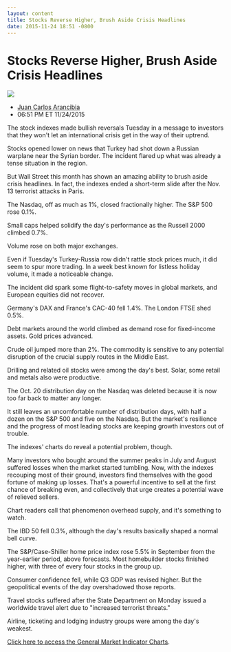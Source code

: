 ```yaml
---
layout: content
title: Stocks Reverse Higher, Brush Aside Crisis Headlines
date: 2015-11-24 18:51 -0800
---
```



Stocks Reverse Higher, Brush Aside Crisis Headlines
====================================================


![](https://www.investors.com/wp-content/uploads/ibd-migrated-images/MPv_151125_152106404_68818.png)

* [Juan Carlos Arancibia](https://www.investors.com/author/juan-carlos-arancibia/ "Posts by Juan Carlos Arancibia")
* 06:51 PM ET 11/24/2015





The stock indexes made bullish reversals Tuesday in a message to investors that they won't let an international crisis get in the way of their uptrend.


Stocks opened lower on news that Turkey had shot down a Russian warplane near the Syrian border. The incident flared up what was already a tense situation in the region.


But Wall Street this month has shown an amazing ability to brush aside crisis headlines. In fact, the indexes ended a short-term slide after the Nov. 13 terrorist attacks in Paris.


The Nasdaq, off as much as 1%, closed fractionally higher. The S&P 500 rose 0.1%.


Small caps helped solidify the day's performance as the Russell 2000 climbed 0.7%.


Volume rose on both major exchanges.


Even if Tuesday's Turkey-Russia row didn't rattle stock prices much, it did seem to spur more trading. In a week best known for listless holiday volume, it made a noticeable change.


The incident did spark some flight-to-safety moves in global markets, and European equities did not recover.


Germany's DAX and France's CAC-40 fell 1.4%. The London FTSE shed 0.5%.


Debt markets around the world climbed as demand rose for fixed-income assets. Gold prices advanced.


Crude oil jumped more than 2%. The commodity is sensitive to any potential disruption of the crucial supply routes in the Middle East.


Drilling and related oil stocks were among the day's best. Solar, some retail and metals also were productive.


The Oct. 20 distribution day on the Nasdaq was deleted because it is now too far back to matter any longer.


It still leaves an uncomfortable number of distribution days, with half a dozen on the S&P 500 and five on the Nasdaq. But the market's resilience and the progress of most leading stocks are keeping growth investors out of trouble.


The indexes' charts do reveal a potential problem, though.


Many investors who bought around the summer peaks in July and August suffered losses when the market started tumbling. Now, with the indexes recouping most of their ground, investors find themselves with the good fortune of making up losses. That's a powerful incentive to sell at the first chance of breaking even, and collectively that urge creates a potential wave of relieved sellers.


Chart readers call that phenomenon overhead supply, and it's something to watch.


The IBD 50 fell 0.3%, although the day's results basically shaped a normal bell curve.


The S&P/Case-Shiller home price index rose 5.5% in September from the year-earlier period, above forecasts. Most homebuilder stocks finished higher, with three of every four stocks in the group up.


Consumer confidence fell, while Q3 GDP was revised higher. But the geopolitical events of the day overshadowed those reports.


Travel stocks suffered after the State Department on Monday issued a worldwide travel alert due to "increased terrorist threats."


Airline, ticketing and lodging industry groups were among the day's weakest.



[Click here to access the General Market Indicator Charts](https://www.investors.com/pdf/GMI_112515.pdf).




